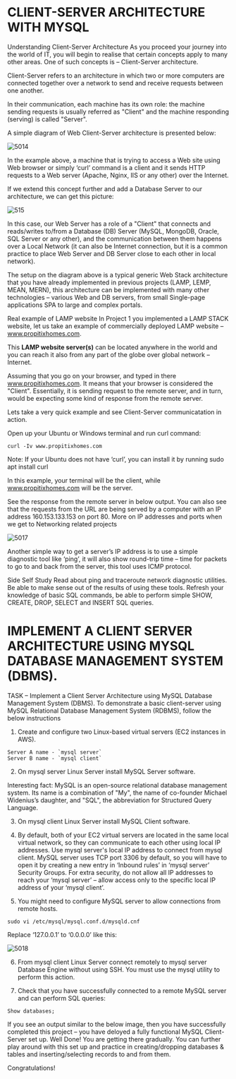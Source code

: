 # CLIENT-SERVER ARCHITECTURE WITH MYSQL

Understanding Client-Server Architecture
As you proceed your journey into the world of IT, you will begin to realise that certain concepts apply to many other areas. One of
such concepts is – Client-Server architecture.

Client-Server refers to an architecture in which two or more computers are connected together over a network to send and receive 
requests between one another.

In their communication, each machine has its own role: the machine sending requests is usually referred as "Client" and the machine 
responding (serving) is called "Server".

A simple diagram of Web Client-Server architecture is presented below:

![5014](https://user-images.githubusercontent.com/85270361/210135156-3b6a7fef-2e91-4ba5-9e7f-fe0898c05522.PNG)


In the example above, a machine that is trying to access a Web site using Web browser or simply ‘curl’ command is a client and it 
sends HTTP requests to a Web server (Apache, Nginx, IIS or any other) over the Internet.

If we extend this concept further and add a Database Server to our architecture, we can get this picture:


![515](https://user-images.githubusercontent.com/85270361/210135514-94bd558b-4d6f-428a-b5f9-fafc2ee525bc.PNG)


In this case, our Web Server has a role of a "Client" that connects and reads/writes to/from a Database (DB) Server (MySQL, MongoDB,
Oracle, SQL Server or any other), and the communication between them happens over a Local Network (it can also be Internet connection,
but it is a common practice to place Web Server and DB Server close to each other in local network).

The setup on the diagram above is a typical generic Web Stack architecture that you have already implemented in previous projects
(LAMP, LEMP, MEAN, MERN), this architecture can be implemented with many other technologies – various Web and DB servers, from 
small Single-page applications SPA to large and complex portals.

Real example of LAMP website
In Project 1 you implemented a LAMP STACK website, let us take an example of commercially deployed LAMP website – www.propitixhomes.com.

This **LAMP website server(s)** can be located anywhere in the world and you can reach it also from any part of the globe over global 
network – Internet.

Assuming that you go on your browser, and typed in there www.propitixhomes.com. It means that your browser is considered the "Client".
Essentially, it is sending request to the remote server, and in turn, would be expecting some kind of response from the remote server.

Lets take a very quick example and see Client-Server communicatation in action.

Open up your Ubuntu or Windows terminal and run curl command:


```
curl -Iv www.propitixhomes.com
```

Note: If your Ubuntu does not have ‘curl’, you can install it by running sudo apt install curl

In this example, your terminal will be the client, while www.propitixhomes.com will be the server.

See the response from the remote server in below output. You can also see that the requests from the URL are being served by a 
computer with an IP address 160.153.133.153 on port 80. More on IP addresses and ports when we get to Networking related projects

![5017](https://user-images.githubusercontent.com/85270361/210135580-2b6165b6-f285-4f36-8a4b-acab89b670b6.PNG)


Another simple way to get a server’s IP address is to use a simple diagnostic tool like ‘ping’, it will also show round-trip time –
time for packets to go to and back from the server, this tool uses ICMP protocol.

Side Self Study
Read about ping and traceroute network diagnostic utilities. Be able to make sense out of the results of using these tools.
Refresh your knowledge of basic SQL commands, be able to perform simple SHOW, CREATE, DROP, SELECT and INSERT SQL queries.

# IMPLEMENT A CLIENT SERVER ARCHITECTURE USING MYSQL DATABASE MANAGEMENT SYSTEM (DBMS).

TASK – Implement a Client Server Architecture using MySQL Database Management System (DBMS).
To demonstrate a basic client-server using MySQL Relational Database Management System (RDBMS), follow the below instructions

1. Create and configure two Linux-based virtual servers (EC2 instances in AWS).

```
Server A name - `mysql server`
Server B name - `mysql client`
```

2. On mysql server Linux Server install MySQL Server software.

Interesting fact: MySQL is an open-source relational database management system. Its name is a combination of "My", the name of
co-founder Michael Widenius’s daughter, and "SQL", the abbreviation for Structured Query Language.

3. On mysql client Linux Server install MySQL Client software.

4. By default, both of your EC2 virtual servers are located in the same local virtual network, so they can communicate to each other
using local IP addresses. Use mysql server's local IP address to connect from mysql client. MySQL server uses TCP port 3306 by 
default, so you will have to open it by creating a new entry in ‘Inbound rules’ in ‘mysql server’ Security Groups. 
For extra security, do not allow all IP addresses to reach your ‘mysql server’ – allow access only to the specific local
IP address of your ‘mysql client’.

5. You might need to configure MySQL server to allow connections from remote hosts.

```
sudo vi /etc/mysql/mysql.conf.d/mysqld.cnf
```

Replace ‘127.0.0.1’ to ‘0.0.0.0’ like this:

![5018](https://user-images.githubusercontent.com/85270361/210136418-f4832b77-89d4-4e65-8287-6e73a338a65a.PNG)


6. From mysql client Linux Server connect remotely to mysql server Database Engine without using SSH. You must use the mysql 
utility to perform this action.

7. Check that you have successfully connected to a remote MySQL server and can perform SQL queries:

```
Show databases;
```

If you see an output similar to the below image, then you have successfully completed this project – you have deloyed a fully 
functional MySQL Client-Server set up.
Well Done! You are getting there gradually. You can further play around with this set up and practice in creating/dropping databases 
& tables and inserting/selecting records to and from them.

Congratulations!



